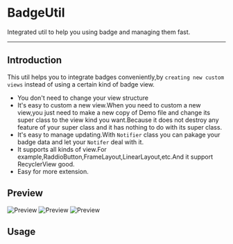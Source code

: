 # BadgeUtil
Integrated util to help you using badge and managing them fast.

---
## Introduction

This util helps you to integrate badges conveniently,by `creating new custom views` instead of using a certain kind of badge view.<br>
* You don't need to change your view structure
* It's easy to custom a new view.When you need to custom a new view,you just need to make a new copy of Demo file and change its super class to the view kind you want.Because it does not destroy any feature of your super class and it has nothing to do with its super class.
* It's easy to manage updating.With `Notifier` class you can pakage your badge data and let your `Notifer` deal with it.
* It supports all kinds of view.For example,RaddioButton,FrameLayout,LinearLayout,etc.And it support RecyclerView good.
* Easy for more extension.

## Preview
![Preview](https://github.com/wjdforever/BadgeUtil/blob/master/preview/GIF_20170820_111700.gif)
![Preview](https://github.com/wjdforever/BadgeUtil/blob/master/preview/Screenshot_20170820-102033.png)
![Preview](https://github.com/wjdforever/BadgeUtil/blob/master/preview/Screenshot_20170820-102125.png)
  
## Usage


